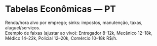 # Tabelas Econômicas — PT
Renda/hora alvo por emprego; sinks: impostos, manutenção, taxas, aluguel/serviços.  
Exemplo de faixas (ajustar ao vivo): Entregador 8–12k, Mecânico 12–18k, Médico 14–22k, Policial 12–20k, Comércio 10–18k R$/h.
